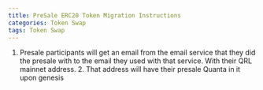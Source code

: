 ```yaml
---
title: PreSale ERC20 Token Migration Instructions
categories: Token Swap
tags: Token Swap
---
```


1. Presale participants will get an email from the email service that they did the presale with to the email they used with that service. With their QRL mainnet address. 2. That address will have their presale Quanta in it upon genesis